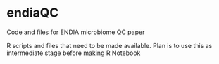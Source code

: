 # endiaQC
Code and files for ENDIA microbiome QC paper

R scripts and files that need to be made available. Plan is to use this as intermediate stage before making R Notebook
